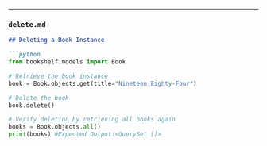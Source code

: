 
---

### **`delete.md`**  
```md
## Deleting a Book Instance

```python
from bookshelf.models import Book

# Retrieve the book instance
book = Book.objects.get(title="Nineteen Eighty-Four")

# Delete the book
book.delete()

# Verify deletion by retrieving all books again
books = Book.objects.all()
print(books) #Expected Output:<QuerySet []>

